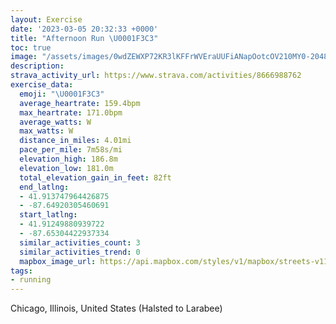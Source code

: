 ```yaml
---
layout: Exercise
date: '2023-03-05 20:32:33 +0000'
title: "Afternoon Run \U0001F3C3"
toc: true
image: "/assets/images/0wdZEWXP72KR3lKFFrWVEraUUFiANapOotcOV210MY0-2048x1536.jpg.jpeg"
description:
strava_activity_url: https://www.strava.com/activities/8666988762
exercise_data:
  emoji: "\U0001F3C3"
  average_heartrate: 159.4bpm
  max_heartrate: 171.0bpm
  average_watts: W
  max_watts: W
  distance_in_miles: 4.01mi
  pace_per_mile: 7m58s/mi
  elevation_high: 186.8m
  elevation_low: 181.0m
  total_elevation_gain_in_feet: 82ft
  end_latlng:
  - 41.913747964426875
  - -87.64920305460691
  start_latlng:
  - 41.91249880939722
  - -87.65304422937334
  similar_activities_count: 3
  similar_activities_trend: 0
  mapbox_image_url: https://api.mapbox.com/styles/v1/mapbox/streets-v11/static/path-5+787af2-1.0(ogy~Frk~uOA_ABeCCeCMqEAQGGKEEMCqNKqMCQEESCmA%40GEAE%40qAGwPGu%40%40qCE%7B%40EIIKCKEmE%40yGCsB%40u%40IsHNyB%3F_AA%5BKc%40w%40iBIa%40Ai%40FgAEkBBi%40Cw%40%3FsABu%40CoABaBCu%40Ee%40Qs%40Ga%40w%40%7DCCEGASBkBlA%5BZ_%40LkBdAQDeAf%40iDhAkBb%40UFcG%60AmDd%40o%40NkARqCr%40_%40B_BZ%5BLiDn%40qANi%40AcCQmAZ%5BPIBOCGBKRKZDv%40Px%40%60%40%60EB%7C%40JlBArATrAEl%40O~%40Ch%40L%60BB%7CAVlAN~HB%7CFTtAHfBDhSPfTN%40%5CI%5EAlCDj%40AZCVG%40%40DPNDv%40QbBM~AGpBC%5E%40d%40LXCl%40%40p%40J%5C%40%5EGrAa%40%60AG%5C%3FvBMpCEL%3FZLZFlEDhBEh%40%40rBCr%40GnBExADhBBJ%3FJJBZCfE),pin-s-s+e5b22e(-87.6513,41.91368),pin-s-f+89ae00(-87.64735000000005,41.91375000000003)/auto/800x800?access_token=pk.eyJ1Ijoiam9zaGJlY2ttYW4iLCJhIjoiY205eWR2aDd1MWZ6djJrbXc4a3M0bWZleiJ9.XiG9OWkNcZk2QzjJbxLB4A
tags:
- running
---
```




Chicago, Illinois, United States (Halsted to Larabee)
